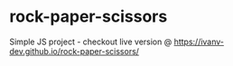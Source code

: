 # rock-paper-scissors

Simple JS project - checkout live version @  https://ivanv-dev.github.io/rock-paper-scissors/
